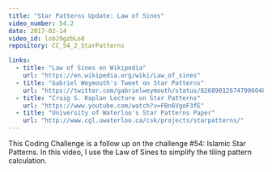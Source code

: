 ```yaml
---
title: "Star Patterns Update: Law of Sines"
video_number: 54.2
date: 2017-02-14
video_id: lobJ9gzbLo8
repository: CC_54_2_StarPatterns

links:
  - title: "Law of Sines on Wikipedia"  
    url: "https://en.wikipedia.org/wiki/Law_of_sines"
  - title: "Gabriel Weymouth's Tweet on Star Patterns"  
    url: "https://twitter.com/gabrielweymouth/status/826890126747906048"
  - title: "Craig S. Kaplan Lecture on Star Patterns"  
    url: "https://www.youtube.com/watch?v=FBn6VgoF3fE"
  - title: "University of Waterloo's Star Patterns Paper"  
    url: "http://www.cgl.uwaterloo.ca/csk/projects/starpatterns/"
---
```


This Coding Challenge is a follow up on the challenge #54: Islamic Star Patterns. In this video, I use the Law of Sines to simplify the tiling pattern calculation.
